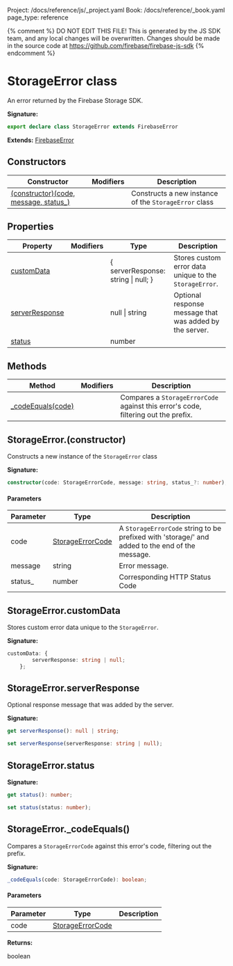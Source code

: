 Project: /docs/reference/js/_project.yaml
Book: /docs/reference/_book.yaml
page_type: reference

{% comment %}
DO NOT EDIT THIS FILE!
This is generated by the JS SDK team, and any local changes will be
overwritten. Changes should be made in the source code at
https://github.com/firebase/firebase-js-sdk
{% endcomment %}

# StorageError class
An error returned by the Firebase Storage SDK.

<b>Signature:</b>

```typescript
export declare class StorageError extends FirebaseError 
```
<b>Extends:</b> [FirebaseError](./util.firebaseerror.md#firebaseerror_class)

## Constructors

|  Constructor | Modifiers | Description |
|  --- | --- | --- |
|  [(constructor)(code, message, status\_)](./storage.storageerror.md#storageerrorconstructor) |  | Constructs a new instance of the <code>StorageError</code> class |

## Properties

|  Property | Modifiers | Type | Description |
|  --- | --- | --- | --- |
|  [customData](./storage.storageerror.md#storageerrorcustomdata) |  | { serverResponse: string \| null; } | Stores custom error data unique to the <code>StorageError</code>. |
|  [serverResponse](./storage.storageerror.md#storageerrorserverresponse) |  | null \| string | Optional response message that was added by the server. |
|  [status](./storage.storageerror.md#storageerrorstatus) |  | number |  |

## Methods

|  Method | Modifiers | Description |
|  --- | --- | --- |
|  [\_codeEquals(code)](./storage.storageerror.md#storageerror_codeequals) |  | Compares a <code>StorageErrorCode</code> against this error's code, filtering out the prefix. |

## StorageError.(constructor)

Constructs a new instance of the `StorageError` class

<b>Signature:</b>

```typescript
constructor(code: StorageErrorCode, message: string, status_?: number);
```

#### Parameters

|  Parameter | Type | Description |
|  --- | --- | --- |
|  code | [StorageErrorCode](./storage.md#storageerrorcode) | A <code>StorageErrorCode</code> string to be prefixed with 'storage/' and added to the end of the message. |
|  message | string | Error message. |
|  status\_ | number | Corresponding HTTP Status Code |

## StorageError.customData

Stores custom error data unique to the `StorageError`<!-- -->.

<b>Signature:</b>

```typescript
customData: {
        serverResponse: string | null;
    };
```

## StorageError.serverResponse

Optional response message that was added by the server.

<b>Signature:</b>

```typescript
get serverResponse(): null | string;

set serverResponse(serverResponse: string | null);
```

## StorageError.status

<b>Signature:</b>

```typescript
get status(): number;

set status(status: number);
```

## StorageError.\_codeEquals()

Compares a `StorageErrorCode` against this error's code, filtering out the prefix.

<b>Signature:</b>

```typescript
_codeEquals(code: StorageErrorCode): boolean;
```

#### Parameters

|  Parameter | Type | Description |
|  --- | --- | --- |
|  code | [StorageErrorCode](./storage.md#storageerrorcode) |  |

<b>Returns:</b>

boolean

